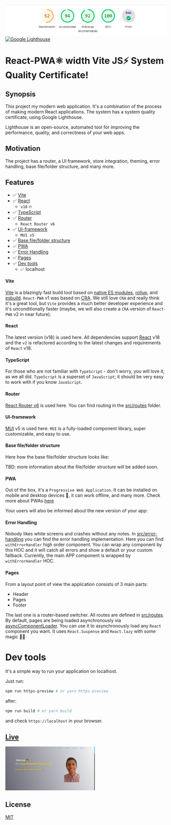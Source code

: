 <img src="./public/info-page-issac.PNG" title="App">
<br/>
<a href="https://chrome.google.com/webstore/detail/lighthouse/blipmdconlkpinefehnmjammfjpmpbjk?hl=es" target="_blank" rel="noreferrer">
 <img src="https://geekflare.com/wp-content/uploads/2019/01/lighthouse-google.png" title="Google Lighthouse">
</a>

# React-PWA⚛️ width Vite JS⚡️ System Quality Certificate! 

## Synopsis

This project my modern web application.
It's a combination of the process of making modern React applications.
The system has a system quality certificate, using Google Lighthouse.

Lighthouse is an open-source, automated tool for improving the performance, quality, and correctness of your web apps. 

## Motivation

The project has a router, a UI framework, store integration, theming, error handling, base file/folder structure, and many more.

## Features

- ✅ [Vite](#vite)
- ✅ [React](#react)
  - `v18` 🔥
- ✅ [TypeScript](#typescript)
- ✅ [Router](#router)
  - `React Router v6`
- ✅ [UI-framework](#ui-framework)
  - `MUI v5`
- ✅ [Base file/folder structure](#base-filefolder-structure)
- ✅ [PWA](#pwa)
- ✅ [Error Handling](#error-handling)
- ✅ [Pages](#pages)
- ✅ [Dev tools](#dev-tools)
  - ✅ localhost

#### Vite

[Vite](https://vitejs.dev/) is a blazingly fast build tool based on [native ES modules](https://hacks.mozilla.org/2018/03/es-modules-a-cartoon-deep-dive/), [rollup](https://rollupjs.org/guide/en/), and [esbuild](https://esbuild.github.io/). `React-PWA` v1 was based on [CRA](https://reactjs.org/docs/create-a-new-react-app.html). We still love `CRA` and really think it's a great tool, but `Vite` provides a much better developer experience and it's unconditionally faster (maybe, we will also create a `CRA` version of `React-PWA` v2 in near future).

#### React

The latest version (v18) is used here. All dependencies support [React](https://reactjs.org/) v18 and the `v2` is refactored according to the latest changes and requirements of `React` v18.

#### TypeScript

For those who are not familiar with `TypeScript` - don't worry, you will love it, as we all did. `TypeScript` is a superset of `JavaScript`; it should be very easy to work with if you know `JavaScript`.

#### Router

[React Router v6](https://reactrouter.com/) is used here. You can find routing in the [src/routes](./src/routes/) folder.

#### UI-framework

[MUI](https://mui.com/) v5 is used here. `MUI` is a fully-loaded component library, super customizable, and easy to use.

#### Base file/folder structure

Here how the base file/folder structure looks like:

TBD: more information about the file/folder structure will be added soon.

#### PWA

Out of the box, it's a `Progressive Web Application`. It can be installed on mobile and desktop devices 🙂, it can work offline, and many more. Check more about PWAs [here](https://web.dev/progressive-web-apps/)

Your users will also be informed about the new version of your app:


#### Error Handling

Nobody likes white screens and crashes without any notes. In [src/error-handling](./src/error-handling) you can find the error handling implementation. Here you can find `withErrorHandler` high order component. You can wrap any component by this HOC and it will catch all errors and show a default or your custom fallback. Currently, the main APP component is wrapped by `withErrorHandler` HOC.

#### Pages

From a layout point of view the application consists of 3 main parts:

- Header
- Pages
- Footer

The last one is a router-based switcher. All routes are defined in [src/routes](./src/routes/index.ts). By default, pages are being loaded asynchronously via [asyncComponentLoader](src/utils/loader/loader.tsx). You can use it to asynchronously load any `React` component you want. It uses `React.Suspense` and `React.lazy` with some magic 🧙‍♂️

# Dev tools

  It's a simple way to run your application on localhost.

  Just run:

  ```bash
  npm run https-preview # or yarn https-preview
  ```

  after:

  ```bash
  npm run build # or yarn build
  ```

  and check `https://localhost` in your browser.

## [Live](https://issac-pacheco-ek.vercel.app/)

<div>
 <img src="./public/main-page-issac.png" width="280" title="Dark demo">
</div>

## License

[MIT](./LICENSE)
